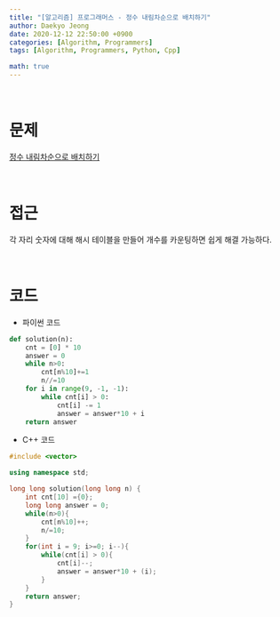 ```yaml
---
title: "[알고리즘] 프로그래머스 - 정수 내림차순으로 배치하기"
author: Daekyo Jeong
date: 2020-12-12 22:50:00 +0900
categories: [Algorithm, Programmers]
tags: [Algorithm, Programmers, Python, Cpp]

math: true
---
```


<br/>

# **문제**


[정수 내림차순으로 배치하기](https://programmers.co.kr/learn/courses/30/lessons/12933)

<br/>

# **접근**  

각 자리 숫자에 대해 해시 테이블을 만들어 개수를 카운팅하면 쉽게 해결 가능하다.

<br/>

# **코드**


- 파이썬 코드   

```py
def solution(n):
    cnt = [0] * 10
    answer = 0
    while n>0:
        cnt[n%10]+=1
        n//=10
    for i in range(9, -1, -1):
        while cnt[i] > 0:
            cnt[i] -= 1
            answer = answer*10 + i
    return answer
```


- C++ 코드

```cpp
#include <vector>

using namespace std;

long long solution(long long n) {
    int cnt[10] ={0};
    long long answer = 0;
    while(n>0){
        cnt[n%10]++;
        n/=10;
    }
    for(int i = 9; i>=0; i--){
        while(cnt[i] > 0){
            cnt[i]--;
            answer = answer*10 + (i);
        }
    }
    return answer;
}
```



<br/>
